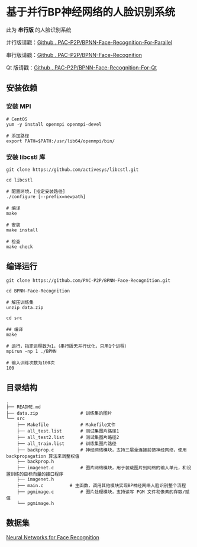 # 基于并行BP神经网络的人脸识别系统

此为 **串行版** 的人脸识别系统

并行版请戳：[Github . PAC-P2P/BPNN-Face-Recognition-For-Parallel](https://github.com/PAC-P2P/BPNN-Face-Recognition-For-Parallel)

串行版请戳：[Github . PAC-P2P/BPNN-Face-Recognition](https://github.com/PAC-P2P/BPNN-Face-Recognition)

Qt 版请戳：[Github . PAC-P2P/BPNN-Face-Recognition-For-Qt](https://github.com/PAC-P2P/BPNN-Face-Recognition-For-Qt)

## 安装依赖

### 安装 MPI

	# CentOS
	yum -y install openmpi openmpi-devel
	
	# 添加路径
	export PATH=$PATH:/usr/lib64/openmpi/bin/

### 安装 libcstl 库


	git clone https://github.com/activesys/libcstl.git
	
	cd libcstl
	
	# 配置环境，[指定安装路径]
	./configure [--prefix=newpath] 
	
	# 编译
	make
	
	# 安装
	make install
	
	# 检查
	make check
	
## 编译运行

	git clone https://github.com/PAC-P2P/BPNN-Face-Recognition.git
	
	cd BPNN-Face-Recognition
	
	# 解压训练集
	unzip data.zip
	
	cd src
	
	## 编译
	make
	
	# 运行，指定进程数为1，（串行版无并行优化，只用1个进程）
	mpirun -np 1 ./BPNN
	
	# 输入训练次数为100次
	100
	
## 目录结构	

	.
	├── README.md
	├── data.zip				# 训练集的图片
	└── src
    	├── Makefile			# Makefile文件
    	├── all_test.list		# 测试集图片路径1
    	├── all_test2.list		# 测试集图片路径2
    	├── all_train.list		# 训练集图片路径
    	├── backprop.c			# 神经网络模块，支持三层全连接前馈神经网络，使用 backpropagation 算法来调整权值
    	├── backprop.h
    	├── imagenet.c			# 图片网络模块，用于装载图片到网络的输入单元，和设置训练的目标向量的接口程序
    	├── imagenet.h			
    	├── main.c			# 主函数，调用其他模块实现BP神经网络人脸识别整个流程
    	├── pgmimage.c			# 图片处理模块，支持读写 PGM 文件和像素的存取/赋值
    	└── pgmimage.h


## 数据集

[Neural Networks for Face Recognition](http://www.cs.cmu.edu/afs/cs.cmu.edu/user/mitchell/ftp/faces.html)
	